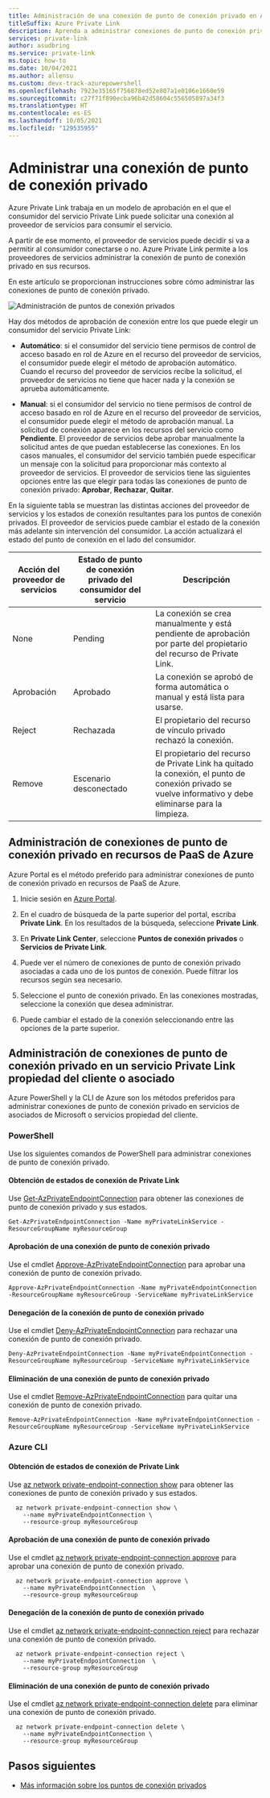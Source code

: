 ```yaml
---
title: Administración de una conexión de punto de conexión privado en Azure
titleSuffix: Azure Private Link
description: Aprenda a administrar conexiones de punto de conexión privado en Azure
services: private-link
author: asudbring
ms.service: private-link
ms.topic: how-to
ms.date: 10/04/2021
ms.author: allensu
ms.custom: devx-track-azurepowershell
ms.openlocfilehash: 7923e35165f756878ed52e807a1e0106e1660e59
ms.sourcegitcommit: c27f71f890ecba96b42d58604c556505897a34f3
ms.translationtype: HT
ms.contentlocale: es-ES
ms.lasthandoff: 10/05/2021
ms.locfileid: "129535955"
---
```

# <a name="manage-a-private-endpoint-connection"></a>Administrar una conexión de punto de conexión privado

Azure Private Link trabaja en un modelo de aprobación en el que el consumidor del servicio Private Link puede solicitar una conexión al proveedor de servicios para consumir el servicio. 

A partir de ese momento, el proveedor de servicios puede decidir si va a permitir al consumidor conectarse o no. Azure Private Link permite a los proveedores de servicios administrar la conexión de punto de conexión privado en sus recursos. 

En este artículo se proporcionan instrucciones sobre cómo administrar las conexiones de punto de conexión privado.

![Administración de puntos de conexión privados](media/manage-private-endpoint/manage-private-endpoint.png)

Hay dos métodos de aprobación de conexión entre los que puede elegir un consumidor del servicio Private Link:

- **Automático**: si el consumidor del servicio tiene permisos de control de acceso basado en rol de Azure en el recurso del proveedor de servicios, el consumidor puede elegir el método de aprobación automático. Cuando el recurso del proveedor de servicios recibe la solicitud, el proveedor de servicios no tiene que hacer nada y la conexión se aprueba automáticamente. 

- **Manual**: si el consumidor del servicio no tiene permisos de control de acceso basado en rol de Azure en el recurso del proveedor de servicios, el consumidor puede elegir el método de aprobación manual. La solicitud de conexión aparece en los recursos del servicio como **Pendiente**. El proveedor de servicios debe aprobar manualmente la solicitud antes de que puedan establecerse las conexiones. En los casos manuales, el consumidor del servicio también puede especificar un mensaje con la solicitud para proporcionar más contexto al proveedor de servicios. El proveedor de servicios tiene las siguientes opciones entre las que elegir para todas las conexiones de punto de conexión privado: **Aprobar**, **Rechazar**, **Quitar**.

En la siguiente tabla se muestran las distintas acciones del proveedor de servicios y los estados de conexión resultantes para los puntos de conexión privados. El proveedor de servicios puede cambiar el estado de la conexión más adelante sin intervención del consumidor. La acción actualizará el estado del punto de conexión en el lado del consumidor. 


| Acción del proveedor de servicios  | Estado de punto de conexión privado del consumidor del servicio | Descripción |
|---------|---------|---------|
| None    |    Pending     |    La conexión se crea manualmente y está pendiente de aprobación por parte del propietario del recurso de Private Link.       |
| Aprobación    |  Aprobado       |  La conexión se aprobó de forma automática o manual y está lista para usarse.     |
| Reject     | Rechazada        | El propietario del recurso de vínculo privado rechazó la conexión.        |
| Remove    |  Escenario desconectado       | El propietario del recurso de Private Link ha quitado la conexión, el punto de conexión privado se vuelve informativo y debe eliminarse para la limpieza.        |

## <a name="manage-private-endpoint-connections-on-azure-paas-resources"></a>Administración de conexiones de punto de conexión privado en recursos de PaaS de Azure

Azure Portal es el método preferido para administrar conexiones de punto de conexión privado en recursos de PaaS de Azure. 

1. Inicie sesión en [Azure Portal](https://portal.azure.com).

2. En el cuadro de búsqueda de la parte superior del portal, escriba **Private Link**. En los resultados de la búsqueda, seleccione **Private Link**.

3. En **Private Link Center**, seleccione **Puntos de conexión privados** o **Servicios de Private Link**.

4. Puede ver el número de conexiones de punto de conexión privado asociadas a cada uno de los puntos de conexión. Puede filtrar los recursos según sea necesario.

5. Seleccione el punto de conexión privado.  En las conexiones mostradas, seleccione la conexión que desea administrar. 

6. Puede cambiar el estado de la conexión seleccionando entre las opciones de la parte superior.

## <a name="manage-private-endpoint-connections-on-a-customerpartner-owned-private-link-service"></a>Administración de conexiones de punto de conexión privado en un servicio Private Link propiedad del cliente o asociado

Azure PowerShell y la CLI de Azure son los métodos preferidos para administrar conexiones de punto de conexión privado en servicios de asociados de Microsoft o servicios propiedad del cliente. 
 
### <a name="powershell"></a>PowerShell 
  
Use los siguientes comandos de PowerShell para administrar conexiones de punto de conexión privado.  

#### <a name="get-private-link-connection-states"></a>Obtención de estados de conexión de Private Link 

Use [Get-AzPrivateEndpointConnection](/powershell/module/az.network/get-azprivateendpointconnection) para obtener las conexiones de punto de conexión privado y sus estados.  

```azurepowershell
Get-AzPrivateEndpointConnection -Name myPrivateLinkService -ResourceGroupName myResourceGroup 
```
 
#### <a name="approve-a-private-endpoint-connection"></a>Aprobación de una conexión de punto de conexión privado 
 
Use el cmdlet [Approve-AzPrivateEndpointConnection](/powershell/module/az.network/approve-azprivateendpointconnection) para aprobar una conexión de punto de conexión privado. 
 
```azurepowershell
Approve-AzPrivateEndpointConnection -Name myPrivateEndpointConnection -ResourceGroupName myResourceGroup -ServiceName myPrivateLinkService
```
 
#### <a name="deny-private-endpoint-connection"></a>Denegación de la conexión de punto de conexión privado 
 
Use el cmdlet [Deny-AzPrivateEndpointConnection](/powershell/module/az.network/deny-azprivateendpointconnection) para rechazar una conexión de punto de conexión privado. 

```azurepowershell
Deny-AzPrivateEndpointConnection -Name myPrivateEndpointConnection -ResourceGroupName myResourceGroup -ServiceName myPrivateLinkService 
```

#### <a name="remove-private-endpoint-connection"></a>Eliminación de una conexión de punto de conexión privado 
 
Use el cmdlet [Remove-AzPrivateEndpointConnection](/powershell/module/az.network/remove-azprivateendpointconnection) para quitar una conexión de punto de conexión privado. 

```azurepowershell
Remove-AzPrivateEndpointConnection -Name myPrivateEndpointConnection -ResourceGroupName myResourceGroup -ServiceName myPrivateLinkService
```
 
### <a name="azure-cli"></a>Azure CLI 
 
#### <a name="get-private-link-connection-states"></a>Obtención de estados de conexión de Private Link 

Use [az network private-endpoint-connection show](/cli/azure/network/private-endpoint-connection#az_network_private_endpoint_connection_show) para obtener las conexiones de punto de conexión privado y sus estados.  

```azurecli
  az network private-endpoint-connection show \
    --name myPrivateEndpointConnection \
    --resource-group myResourceGroup
```
 
#### <a name="approve-a-private-endpoint-connection"></a>Aprobación de una conexión de punto de conexión privado 
 
Use el cmdlet [az network private-endpoint-connection approve](/cli/azure/network/private-endpoint-connection#az_network_private_endpoint_connection_approve) para aprobar una conexión de punto de conexión privado. 
 
```azurecli
  az network private-endpoint-connection approve \
    --name myPrivateEndpointConnection  \
    --resource-group myResourceGroup
```
 
#### <a name="deny-private-endpoint-connection"></a>Denegación de la conexión de punto de conexión privado 
 
Use el cmdlet [az network private-endpoint-connection reject](/cli/azure/network/private-endpoint-connection#az_network_private_endpoint_connection_reject) para rechazar una conexión de punto de conexión privado. 

```azurecli
  az network private-endpoint-connection reject \
    --name myPrivateEndpointConnection  \
    --resource-group myResourceGroup
```

#### <a name="remove-private-endpoint-connection"></a>Eliminación de una conexión de punto de conexión privado 
 
Use el cmdlet [az network private-endpoint-connection delete](/cli/azure/network/private-endpoint-connection#az_network_private_endpoint_connection_delete) para eliminar una conexión de punto de conexión privado. 

```azurecli
  az network private-endpoint-connection delete \
    --name myPrivateEndpointConnection \
    --resource-group myResourceGroup
```

## <a name="next-steps"></a>Pasos siguientes
- [Más información sobre los puntos de conexión privados](private-endpoint-overview.md)
 
